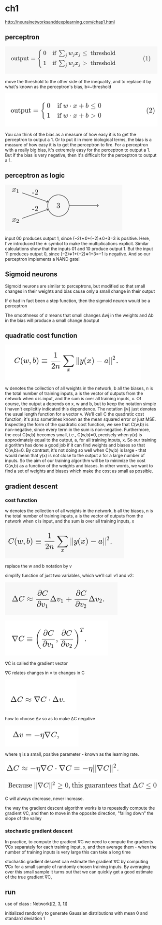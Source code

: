 # ch1

http://neuralnetworksanddeeplearning.com/chap1.html

## perceptron


![Alt text](image-1.png)

move the threshold to the other side of the inequality, and to replace it by what's known as the perceptron's bias, b≡−threshold

![Alt text](image.png)

You can think of the bias as a measure of how easy it is to get the perceptron to output a 1. Or to put it in more biological terms, the bias is a measure of how easy it is to get the perceptron to fire. For a perceptron with a really big bias, it's extremely easy for the perceptron to output a 1. But if the bias is very negative, then it's difficult for the perceptron to output a 1.

## perceptron as logic

![Alt text](image-2.png)

 input 00 produces output 1, since (−2)∗0+(−2)∗0+3=3 is positive. Here, I've introduced the ∗ symbol to make the multiplications explicit. Similar calculations show that the inputs 01 and 10 produce output 1. But the input 11 produces output 0, since (−2)∗1+(−2)∗1+3=−1 is negative. And so our perceptron implements a NAND gate!

 ## Sigmoid neurons
 Sigmoid neurons are similar to perceptrons, but modified so that small changes in their weights and bias cause only a small change in their output

 If σ had in fact been a step function, then the sigmoid neuron would be a perceptron

 The smoothness of σ means that small changes Δwj in the weights and Δb in the bias will produce a small change Δoutput


 ## quadratic cost function

 ![Alt text](image-3.png)

 w denotes the collection of all weights in the network, b all the biases, n is the total number of training inputs, a is the vector of outputs from the network when x is input, and the sum is over all training inputs, x. Of course, the output a depends on x, w and b, but to keep the notation simple I haven't explicitly indicated this dependence. The notation ∥v∥ just denotes the usual length function for a vector v. We'll call C the quadratic cost function; it's also sometimes known as the mean squared error or just MSE. Inspecting the form of the quadratic cost function, we see that C(w,b) is non-negative, since every term in the sum is non-negative. Furthermore, the cost C(w,b) becomes small, i.e., C(w,b)≈0, precisely when y(x) is approximately equal to the output, a, for all training inputs, x. So our training algorithm has done a good job if it can find weights and biases so that C(w,b)≈0. By contrast, it's not doing so well when C(w,b) is large - that would mean that y(x) is not close to the output a for a large number of inputs. So the aim of our training algorithm will be to minimize the cost C(w,b) as a function of the weights and biases. In other words, we want to find a set of weights and biases which make the cost as small as possible.


## gradient descent

### cost function

 w denotes the collection of all weights in the network, b all the biases, n is the total number of training inputs, a is the vector of outputs from the network when x is input, and the sum is over all training inputs, x
![Alt text](image-4.png)

replace the w and b notation by v

simplify function of just two variables, which we'll call v1 and v2:

![Alt text](image-5.png)

![Alt text](image-6.png)

∇C is called the gradient vector

∇C relates changes in v to changes in C

![Alt text](image-7.png)

how to choose Δv so as to make ΔC negative

![Alt text](image-8.png)

where η is a small, positive parameter - known as the learning rate.

![Alt text](image-9.png)

![Alt text](image-10.png)

C will always decrease, never increase.

the way the gradient descent algorithm works is to repeatedly compute the gradient ∇C, and then to move in the opposite direction, "falling down" the slope of the valley


### stochastic gradient descent

In practice, to compute the gradient ∇C we need to compute the gradients ∇Cx separately for each training input, x, and then average them - when the number of training inputs is very large this can take a long time

stochastic gradient descent can estimate the gradient ∇C by computing ∇Cx for a small sample of randomly chosen training inputs. By averaging over this small sample it turns out that we can quickly get a good estimate of the true gradient ∇C,



## run

use of class :  Network([2, 3, 1]) 


 initialized randomly to generate Gaussian distributions with mean 0 and standard deviation 1